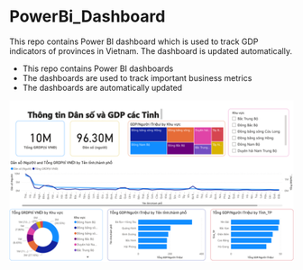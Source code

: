 # PowerBi_Dashboard
This repo contains Power BI dashboard which is used to track GDP indicators of provinces in Vietnam. The dashboard is updated automatically.
* This repo contains Power BI dashboards
* The dashboards are used to track important business metrics
* The dashboards are automatically updated
  
![alt text](https://raw.githubusercontent.com/DamNT055/PowerBi_Dashboard/main/screenshot.png "Logo Title Text 1")
